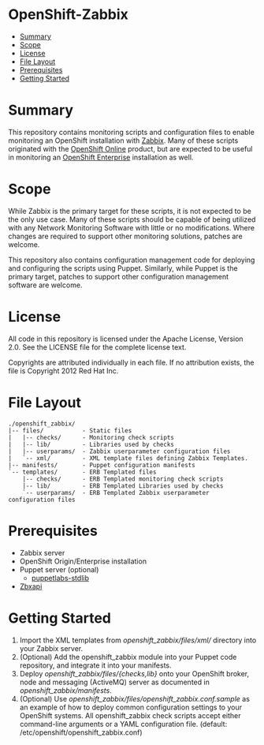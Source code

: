 OpenShift-Zabbix
================

* [Summary](#summary)
* [Scope](#scope)
* [License](#license)
* [File Layout](#file-layout)
* [Prerequisites](#prerequisites)
* [Getting Started](#getting-started)

Summary
=======

This repository contains monitoring scripts and configuration files to enable
monitoring an OpenShift installation with [Zabbix](http://www.zabbix.com/).
Many of these scripts originated with the [OpenShift
Online](https://www.openshift.com/products/online) product, but are expected to be useful in
monitoring an [OpenShift
Enterprise](https://www.openshift.com/products/enterprise) installation as well.

Scope
=======

While Zabbix is the primary target for these scripts, it is not expected to be
the only use case. Many of these scripts should be capable of being utilized with
any Network Monitoring Software with little or no modifications. Where changes
are required to support other monitoring solutions, patches are welcome.

This repository also contains configuration management code for deploying and
configuring the scripts using Puppet. Similarly, while Puppet is the primary
target, patches to support other configuration management software are welcome.

License
=======

All code in this repository is licensed under the Apache License, Version 2.0.
See the LICENSE file for the complete license text.

Copyrights are attributed individually in each file. If no attribution exists,
the file is Copyright 2012 Red Hat Inc.

File Layout
===========

    ./openshift_zabbix/
    |-- files/           - Static files
    |   |-- checks/      - Monitoring check scripts
    |   |-- lib/         - Libraries used by checks
    |   |-- userparams/  - Zabbix userparameter configuration files
    |   `-- xml/         - XML template files defining Zabbix Templates.
    |-- manifests/       - Puppet configuration manifests
    `-- templates/       - ERB Templated files
        |-- checks/      - ERB Templated monitoring check scripts
        |-- lib/         - ERB Templated Libraries used by checks
        `-- userparams/  - ERB Templated Zabbix userparameter configuration files

Prerequisites
=============

* Zabbix server
* OpenShift Origin/Enterprise installation
* Puppet server (optional)
    * [puppetlabs-stdlib](https://forge.puppetlabs.com/puppetlabs/stdlib)
* [Zbxapi](https://rubygems.org/gems/zbxapi)

Getting Started
===============

1. Import the XML templates from *openshift_zabbix/files/xml/* directory into
   your Zabbix server.
1. (Optional) Add the openshift\_zabbix module into your Puppet code repository,
   and integrate it into your manifests.
1. Deploy *openshift_zabbix/files/{checks,lib}* onto your OpenShift broker,
   node and messaging (ActiveMQ) server as documented in
   *openshift_zabbix/manifests*.
1. (Optional) Use *openshift_zabbix/files/openshift_zabbix.conf.sample* as an
   example of how to deploy common configuration settings to your OpenShift
   systems. All openshift\_zabbix check scripts accept either command-line
   arguments or a YAML configuration file.
   (default: /etc/openshift/openshift\_zabbix.conf)
